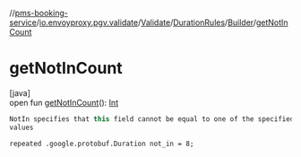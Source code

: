 //[pms-booking-service](../../../../../index.md)/[io.envoyproxy.pgv.validate](../../../index.md)/[Validate](../../index.md)/[DurationRules](../index.md)/[Builder](index.md)/[getNotInCount](get-not-in-count.md)

# getNotInCount

[java]\
open fun [getNotInCount](get-not-in-count.md)(): [Int](https://kotlinlang.org/api/core/kotlin-stdlib/kotlin/-int/index.html)

```kotlin
NotIn specifies that this field cannot be equal to one of the specified
values

```
`repeated .google.protobuf.Duration not_in = 8;`